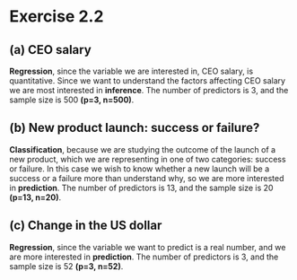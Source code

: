 
# Exercise 2.2

## (a) CEO salary

**Regression**, since the variable we are interested in, CEO salary, is quantitative.
Since we want to understand the factors affecting CEO salary we are most interested in **inference**.
The number of predictors is 3, and the sample size is 500 **(p=3, n=500)**.

## (b) New product launch: success or failure?

**Classification**, because we are studying the outcome of the launch of a new product, which we are representing in one of two categories: success or failure.
In this case we wish to know whether a new launch will be a success or a failure more than understand why, so we are more interested in **prediction**.
The number of predictors is 13, and the sample size is 20 **(p=13, n=20)**.

## (c) Change in the US dollar

**Regression**, since the variable we want to predict is a real number, and we are more interested in **prediction**.
The number of predictors is 3, and the sample size is 52 **(p=3, n=52)**. 
